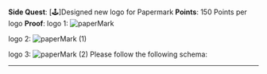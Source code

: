 **Side Quest**: [🕹️]Designed new logo for Papermark
**Points**: 150 Points per logo
**Proof**: logo 1:
![paperMark](https://github.com/user-attachments/assets/04da4b32-5d34-42c1-ae8c-d6d55fc12ad9)

logo 2:
![paperMark (1)](https://github.com/user-attachments/assets/719866c6-89a8-4dd3-85b9-5f16610d4d4d)

logo 3:
![paperMark (2)](https://github.com/user-attachments/assets/859f83e0-bedd-4ba9-94e6-4a35961b6334)
Please follow the following schema:

---